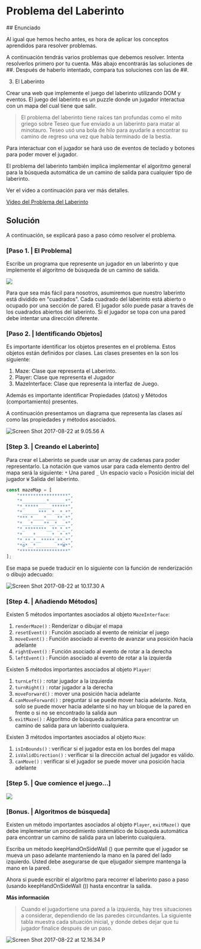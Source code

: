 # Problema del Laberinto

## Enunciado

Al igual que hemos hecho antes, es hora de aplicar los conceptos aprendidos para resolver problemas.

A continuación tendrás varios problemas que debemos resolver. Intenta resolverlos primero por tu cuenta. Más abajo encontrarás las soluciones de ##. Después de haberlo intentado, compara tus soluciones con las de ##.

3. El Laberinto

Crear una web que implemente el juego del laberinto utilizando DOM y eventos. El juego del laberinto es un puzzle donde   un jugador interactua con un mapa del cual tiene que salir. 

> El problema del laberinto tiene raíces tan profundas como el mito griego sobre Teseo que fue enviado a un laberinto para matar al minotauro. Teseo usó una bola de hilo para ayudarle a encontrar su camino de regreso una vez que había terminado de la bestia.

Para interactuar con el jugador se hará uso de eventos de teclado y botones para poder mover el jugador. 

El problema del laberinto también implica implementar el algoritmo general para la búsqueda automática de un camino de salida para cualquier tipo de laberinto. 

Ver el video a continuación para ver más detalles.

[Video del Problema del Laberinto](media/15034081309333/run%20maze.mov)

## Solución
A continuación, se  explicará paso a paso cómo resolver el problema.

### [Paso 1. | El Problema]

Escribe un programa que represente un jugador en un laberinto y que  implemente el algoritmo de búsqueda de un camino de salida.

![](media/15034081309333/15034128157197.png)


Para que sea más fácil para nosotros, asumiremos que nuestro laberinto está dividido en "cuadrados". Cada cuadrado del laberinto está abierto o ocupado por una sección de pared. El jugador sólo puede pasar a través de los cuadrados abiertos del laberinto. Si el jugador se topa con una pared debe intentar una dirección diferente. 


### [Paso 2. | Identificando Objetos]

Es importante identificar los objetos presentes en el problema. Estos objetos están definidos por clases. Las clases presentes en la son los siguiente:
1. Maze: Clase que representa el Laberinto.
2. Player: Clase que representa el Jugador
3. MazeInterface: Clase que representa la interfaz de Juego.

Además es importante identificar Propiedades (datos) y Métodos (comportamiento) presentes. 

A continuación presentamos un diagrama que representa las clases así como las propiedades y métodos asociados. 

 ![Screen Shot 2017-08-22 at 9.05.56 A](media/15034081309333/Screen%20Shot%202017-08-22%20at%209.05.56%20AM.png)



### [Step 3. | Creando el Laberinto]

Para crear el Laberinto se puede usar un array de cadenas para poder representarlo. La notación que vamos usar para cada elemento dentro del mapa será la siguiente:
`*` Una pared
`_` Un espacio vacío
`o` Posición inicial del jugador
`W` Salida del laberinto. 
 
```js
const mazeMap = [
    "******************",
    "*_________*______*",
    "*_*****_____******",
    "*______***__*__*_*",
    "***_*____*____**_*",
    "*___*____**__*___*",
    "*_********__**_*_*",
    "*____*______*__*_*",
    "*_**_*__*****_**_*",
    "*o*__*________**W*",
    "******************"
];
```

Ese mapa se puede traducir en lo siguiente con la función de renderización  o dibujo adecuado: 

![Screen Shot 2017-08-22 at 10.17.30 A](media/15034081309333/Screen%20Shot%202017-08-22%20at%2010.17.30%20AM.png)


### [Step 4. | Añadiendo  Métodos]

Existen 5 métodos importantes  asociados al objeto `MazeInterface`:
1. `renderMaze()` : Renderizar o dibujar el mapa 
2. `resetEvent()` : Función asociado al evento de reiniciar el juego
3. `moveEvent()` : Función asociado al evento de avanzar  una posición hacía adelante
4.  `rightEvent()` : Función asociado al evento de rotar a la derecha
5. `leftEvent()` : Función asociado al evento de rotar a la izquierda
 

Existen 5 métodos importantes  asociados al objeto `Player`:

1. `turnLeft()` : rotar jugador a la izquierda
2. `turnRight()` : rotar jugador a la derecha
3. `moveForward()` : mover una posición hacia adelante
4. `canMoveForward()` : preguntar si se puede mover hacia adelante. Nota, solo se puede mover hacia adelante si no hay un bloque de la pared en frente o si no se encontrado la salida aun
5. `exitMaze()` : Algoritmo de búsqueda automática para encontrar un camino de salida para un laberinto cualquiera. 

Existen 3 métodos importantes  asociados al objeto `Maze`:

1. `isInBounds()` : verificar si el jugador esta en los bordes del mapa
2. `isValidDirection()` : verificar si la dirección actual del jugador es válido.
3. `canMove()` : verificar si el jugador se puede mover  una posición hacia adelante 

### [Step 5. | Que comience el juego...]

![](media/15034081309333/15034153834695.jpg)

### [Bonus. | Algoritmos de búsqueda]

Existen un método  importantes  asociados al objeto `Player`, `exitMaze()` que debe implementar un  procedimiento sistemático de búsqueda automática para encontrar un camino de salida para un laberinto cualquiera.   

Escriba un método keepHandOnSideWall () que permite que el jugador se mueva un paso adelante manteniendo la mano en la pared del lado izquierdo. Usted debe asegurarse de que eljugador siempre mantenga la mano en la pared.  

Ahora si puede escribir   el algoritmo para recorrer el laberinto paso a paso (usando keepHandOnSideWall ()) hasta encontrar  la salida. 

**Más información**
> Cuando el  jugadortiene una pared a la izquierda, hay tres situaciones a considerar, dependiendo de las paredes circundantes. La siguiente tabla muestra cada situación inicial, y donde debes dejar que tu jugador finalice después de un paso.
>  
  ![Screen Shot 2017-08-22 at 12.16.34 P](media/15034081309333/Screen%20Shot%202017-08-22%20at%2012.16.34%20PM.png) 



